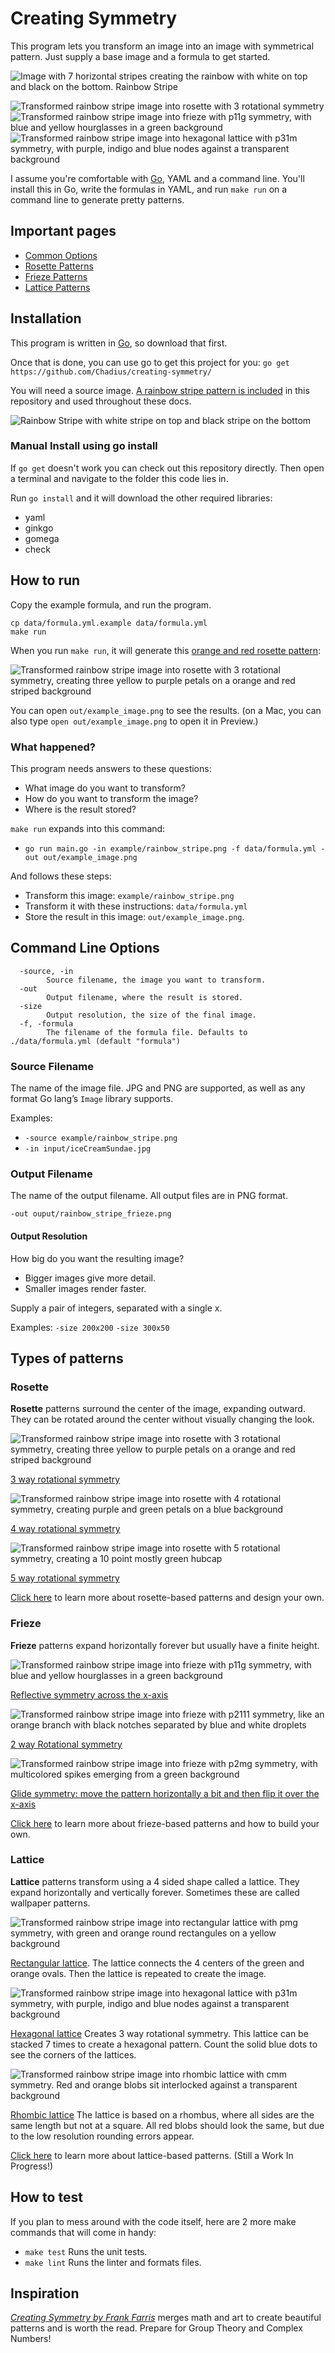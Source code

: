 # Creating Symmetry
This program lets you transform an image into an image with symmetrical pattern. Just supply a base image and a formula to get started.

![Image with 7 horizontal stripes creating the rainbow with white on top and black on the bottom. Rainbow Stripe](example/rainbow_stripe.png)

![Transformed rainbow stripe image into rosette with 3 rotational symmetry](example/rosettes/rainbow_stripe_rosette_1.png)
![Transformed rainbow stripe image into frieze with p11g symmetry, with blue and yellow hourglasses in a green background](example/friezes/rainbow_stripe_frieze_p11m_and_p11g.png)
![Transformed rainbow stripe image into hexagonal lattice with p31m symmetry, with purple, indigo and blue nodes against a transparent background](example/lattices/rainbow_stripe_lattice_hexagonal_p31m.png)

I assume you're comfortable with [Go](https://golang.org/), YAML and a command line. You'll install this in Go, write the formulas in YAML, and run `make run` on a command line to generate pretty patterns.

## Important pages
* [Common Options](docs/common_options.md)
* [Rosette Patterns](docs/pattern_rosette.md)
* [Frieze Patterns](docs/pattern_frieze.md)
* [Lattice Patterns](docs/pattern_lattice.md)

## Installation
This program is written in [Go](https://golang.org/), so download that first.

Once that is done, you can use go to get this project for you:
`go get https://github.com/Chadius/creating-symmetry/`

You will need a source image. [A rainbow stripe pattern is included](example/rainbow_stripe.png) in this repository and used throughout these docs.

![Rainbow Stripe with white stripe on top and black stripe on the bottom](example/rainbow_stripe.png)

### Manual Install using go install
If `go get` doesn't work you can check out this repository directly. Then open a terminal and navigate to the folder this code lies in.

Run `go install` and it will download the other required libraries:
- yaml
- ginkgo
- gomega
- check

## How to run

Copy the example formula, and run the program.

```shell script
cp data/formula.yml.example data/formula.yml
make run
```

When you run `make run`, it will generate this [orange and red rosette pattern](#rosette):

![Transformed rainbow stripe image into rosette with 3 rotational symmetry, creating three yellow to purple petals on a orange and red striped background](example/rosettes/rainbow_stripe_rosette_1.png)

You can open `out/example_image.png` to see the results. (on a Mac, you can also type `open out/example_image.png` to open it in Preview.)

### What happened?
This program needs answers to these questions:
- What image do you want to transform?
- How do you want to transform the image?
- Where is the result stored?

`make run` expands into this command:
- `go run main.go -in example/rainbow_stripe.png -f data/formula.yml -out out/example_image.png`

And follows these steps:
- Transform this image: `example/rainbow_stripe.png`
- Transform it with these instructions: `data/formula.yml`
- Store the result in this image: `out/example_image.png`.

## Command Line Options
```
  -source, -in
        Source filename, the image you want to transform.
  -out
        Output filename, where the result is stored.
  -size
        Output resolution, the size of the final image.
  -f, -formula
    	The filename of the formula file. Defaults to ./data/formula.yml (default "formula")
```

### Source Filename
The name of the image file. JPG and PNG are supported, as well as any format Go lang’s `Image` library supports.

Examples:
- `-source example/rainbow_stripe.png`
- `-in input/iceCreamSundae.jpg`

### Output Filename
The name of the output filename. All output files are in PNG format.

`-out ouput/rainbow_stripe_frieze.png`

#### Output Resolution
How big do you want the resulting image?
- Bigger images give more detail.
- Smaller images render faster.

Supply a pair of integers, separated with a single x.

Examples:
`-size 200x200`
`-size 300x50`

## Types of patterns
### Rosette
**Rosette** patterns surround the center of the image, expanding outward. They can be rotated around the center without visually changing the look. 

![Transformed rainbow stripe image into rosette with 3 rotational symmetry, creating three yellow to purple petals on a orange and red striped background](example/rosettes/rainbow_stripe_rosette_1.png)

[3 way rotational symmetry](example/rosettes/rainbow_stripe_rosette_1.yml)

![Transformed rainbow stripe image into rosette with 4 rotational symmetry, creating purple and green petals on a blue background](example/rosettes/rainbow_stripe_rosette_2.png)

[4 way rotational symmetry](example/rosettes/rainbow_stripe_rosette_2.yml)

![Transformed rainbow stripe image into rosette with 5 rotational symmetry, creating a 10 point mostly green hubcap](example/rosettes/rainbow_stripe_rosette_3.png)

[5 way rotational symmetry](example/rosettes/rainbow_stripe_rosette_3.yml)

[Click here](docs/pattern_rosette.md) to learn more about rosette-based patterns and design your own.

### Frieze
**Frieze** patterns expand horizontally forever but usually have a finite height.

![Transformed rainbow stripe image into frieze with p11g symmetry, with blue and yellow hourglasses in a green background](example/friezes/rainbow_stripe_frieze_p11m_and_p11g.png)

[Reflective symmetry across the x-axis](example/friezes/rainbow_stripe_frieze_p11m_and_p11g.yml)

![Transformed rainbow stripe image into frieze with p2111 symmetry, like an orange branch with black notches separated by blue and white droplets](example/friezes/rainbow_stripe_frieze_p211.png)

[2 way Rotational symmetry](example/friezes/rainbow_stripe_frieze_p211.yml)

![Transformed rainbow stripe image into frieze with p2mg symmetry, with multicolored spikes emerging from a green background](example/friezes/rainbow_stripe_frieze_p2mg.png)

[Glide symmetry: move the pattern horizontally a bit and then flip it over the x-axis](example/friezes/rainbow_stripe_frieze_p2mg.yml)

[Click here](docs/pattern_frieze.md) to learn more about frieze-based patterns and how to build your own.

### Lattice
**Lattice** patterns transform using a 4 sided shape called a lattice. They expand horizontally and vertically forever. Sometimes these are called wallpaper patterns.

![Transformed rainbow stripe image into rectangular lattice with pmg symmetry, with green and orange round rectangules on a yellow background](example/lattices/rainbow_stripe_lattice_rectangular_pmg.png)

[Rectangular lattice](example/lattices/rainbow_stripe_lattice_rectangular_pmg.yml).
The lattice connects the 4 centers of the green and orange ovals. Then the lattice is repeated to create the image.

![Transformed rainbow stripe image into hexagonal lattice with p31m symmetry, with purple, indigo and blue nodes against a transparent background](example/lattices/rainbow_stripe_lattice_hexagonal_p31m.png)

[Hexagonal lattice](example/lattices/rainbow_stripe_lattice_hexagonal_p31m.yml)
Creates 3 way rotational symmetry. This lattice can be stacked 7 times to create a hexagonal pattern. Count the solid blue dots to see the corners of the lattices.

![Transformed rainbow stripe image into rhombic lattice with cmm symmetry. Red and orange blobs sit interlocked against a transparent background](example/lattices/rainbow_stripe_lattice_rhombic_cmm.png)

[Rhombic lattice](example/lattices/rainbow_stripe_lattice_rhombic_cmm.yml)
The lattice is based on a rhombus, where all sides are the same length but not at a square.
All red blobs should look the same, but due to the low resolution rounding errors appear.

[Click here](docs/pattern_lattice.md) to learn more about lattice-based patterns. (Still a Work In Progress!)

## How to test
If you plan to mess around with the code itself, here are 2 more make commands that will come in handy:
- `make test` Runs the unit tests.
- `make lint` Runs the linter and formats files.

## Inspiration
<cite>[Creating Symmetry by Frank Farris](https://www.amazon.com/Creating-Symmetry-Mathematics-Wallpaper-Patterns/dp/0691161739)</cite>
merges math and art to create beautiful patterns and is worth the read. Prepare for Group Theory and Complex Numbers!
